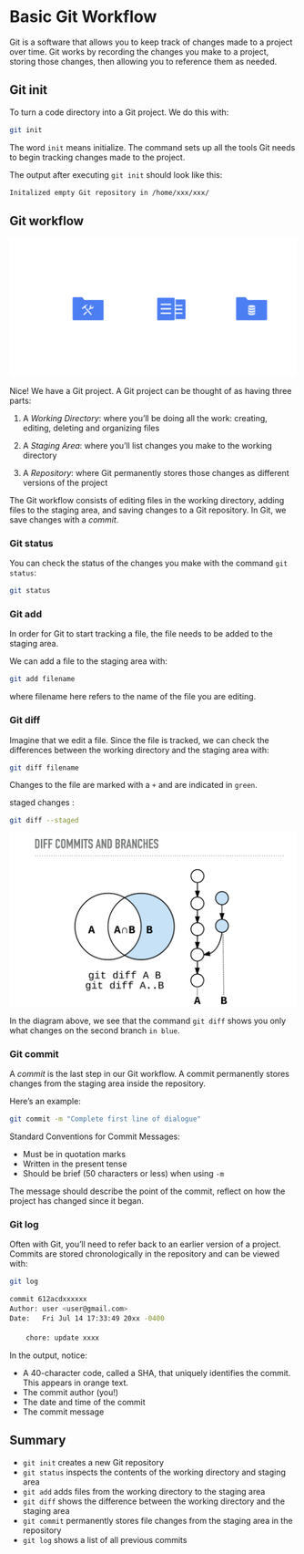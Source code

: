 # Basic Git Workflow

Git is a software that allows you to keep track of changes made to a project over time. Git works by recording the changes you make to a project, storing those changes, then allowing you to reference them as needed.

## Git init

To turn a code directory into a Git project. We do this with:

```bash
git init
```

The word `init` means initialize. The command sets up all the tools Git needs to begin tracking changes made to the project.

The output after executing `git init` should look like this:

```bash
Initalized empty Git repository in /home/xxx/xxx/
```

## Git workflow

![Workfllow](../assets/git-workflow-fullwidth.svg)

Nice! We have a Git project. A Git project can be thought of as having three parts:

1. A _Working Directory_: where you’ll be doing all the work: creating, editing, deleting and organizing files

2. A _Staging Area_: where you’ll list changes you make to the working directory

3. A _Repository_: where Git permanently stores those changes as different versions of the project

The Git workflow consists of editing files in the working directory, adding files to the staging area, and saving changes to a Git repository. In Git, we save changes with a _commit_.

### Git status

You can check the status of the changes you make with the command `git status`:

```bash
git status
```

### Git add

In order for Git to start tracking a file, the file needs to be added to the staging area.

We can add a file to the staging area with:

```bash
git add filename
```

where filename here refers to the name of the file you are editing.

### Git diff

Imagine that we edit a file. Since the file is tracked, we can check the differences between the working directory and the staging area with:

```bash
git diff filename
```

Changes to the file are marked with a `+` and are indicated in `green`.

staged changes :

```bash
git diff --staged
```

![git diff](./assets/git-diff.png)

In the diagram above, we see that the command `git diff` shows you only what changes on the second branch `in blue`.

### Git commit

A _commit_ is the last step in our Git workflow. A commit permanently stores changes from the staging area inside the repository.

Here’s an example:

```bash
git commit -m "Complete first line of dialogue"

```

Standard Conventions for Commit Messages:

- Must be in quotation marks
- Written in the present tense
- Should be brief (50 characters or less) when using `-m`

The message should describe the point of the commit, reflect on how the project has changed since it began.

### Git log

Often with Git, you’ll need to refer back to an earlier version of a project. Commits are stored chronologically in the repository and can be viewed with:

```bash
git log
```

```bash
commit 612acdxxxxxx
Author: user <user@gmail.com>
Date:   Fri Jul 14 17:33:49 20xx -0400

    chore: update xxxx
```

In the output, notice:

- A 40-character code, called a SHA, that uniquely identifies the commit. This appears in orange text.
- The commit author (you!)
- The date and time of the commit
- The commit message

## Summary

- `git init` creates a new Git repository
- `git status` inspects the contents of the working directory and staging area
- `git add` adds files from the working directory to the staging area
- `git diff` shows the difference between the working directory and the staging area
- `git commit` permanently stores file changes from the staging area in the repository
- `git log` shows a list of all previous commits

